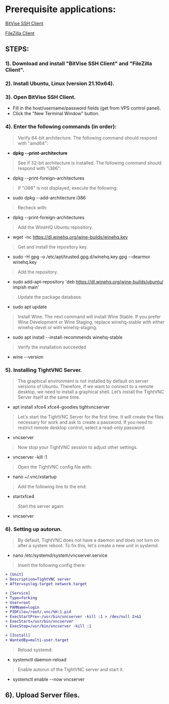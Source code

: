 # Prerequisite applications:

[BitVise SSH Client](https://www.bitvise.com/ssh-client-download)

[FileZilla Client](https://filezilla-project.org/download.php?platform=win64)

## STEPS:

### 1). Download and install "BitVise SSH Client" and "FileZilla Client".

### 2). Install Ubuntu, Linux (version 21.10x64).

### 3). Open BitVise SSH Client.

- Fill in the host/username/password fields (get from VPS control panel).
- Click the "New Terminal Window" button.

### 4). Enter the following commands (in order):

> Verify 64-bit architecture. The following command should respond with "amd64":
- **dpkg --print-architecture**

> See if 32-bit architecture is installed. The following command should respond with "i386":
- dpkg --print-foreign-architectures

> If "i386" is not displayed, execute the following:
- sudo dpkg --add-architecture i386

> Recheck with:
- dpkg --print-foreign-architectures

> Add the WineHQ Ubuntu repository.
- wget -nc https://dl.winehq.org/wine-builds/winehq.key

> Get and install the repository key.
- sudo -H gpg -o /etc/apt/trusted.gpg.d/winehq.key.gpg --dearmor winehq.key

> Add the repository.
- sudo add-apt-repository 'deb https://dl.winehq.org/wine-builds/ubuntu/ impish main'

> Update the package database.
- sudo apt update

> Install Wine.
> The next command will install Wine Stable. If you prefer Wine Development or Wine Staging, replace winehq-stable with either winehq-devel or with winehq-staging.
- sudo apt install --install-recommends winehq-stable

> Verify the installation succeeded
- wine --version

### 5). Installing TightVNC Server.

> The graphical environment is not installed by default on server versions of Ubuntu. Therefore, if we want to connect to a remote desktop, we need to install a graphical shell. Let’s install the TightVNC Server itself at the same time.
- apt install xfce4 xfce4-goodies tightvncserver

> Let's start the TightVNC Server for the first time. It will create the files necessary for work and ask to create a password.
> If you need to restrict remote desktop control, select a read-only password.

- vncserver

> Now stop your TightVNC session to adjust other settings.

- vncserver -kill :1

> Open the TightVNC config file with:

- nano ~/.vnc/xstartup

> Add the following line to the end:

- startxfce4

> Start the server again:

- vncserver

### 6). Setting up autorun.

> By default, TightVNC does not have a daemon and does not turn on after a system reboot. To fix this, let's create a new unit in systemd.

- nano /etc/systemd/system/vncserver.service

> Insert the following config there:

```diff
+ [Unit]
+ Description=TightVNC server
+ After=syslog.target network.target

+ [Service]
+ Type=forking
+ User=root
+ PAMName=login
+ PIDFile=/root/.vnc/%H:1.pid
+ ExecStartPre=-/usr/bin/vncserver -kill :1 > /dev/null 2>&1
+ ExecStart=/usr/bin/vncserver
+ ExecStop=/usr/bin/vncserver -kill :1

+ [Install]
+ WantedBy=multi-user.target
```

> Reload systemd:

- systemctl daemon-reload

> Enable autorun of the TightVNC server and start it.

- systemctl enable --now vncserver

## 6). Upload Server files.